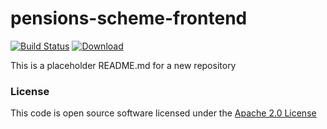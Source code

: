 # pensions-scheme-frontend

[![Build Status](https://travis-ci.org/hmrc/pensions-scheme-frontend.svg)](https://travis-ci.org/hmrc/pensions-scheme-frontend) [ ![Download](https://api.bintray.com/packages/hmrc/releases/pensions-scheme-frontend/images/download.svg) ](https://bintray.com/hmrc/releases/pensions-scheme-frontend/_latestVersion)

This is a placeholder README.md for a new repository

### License

This code is open source software licensed under the [Apache 2.0 License]("http://www.apache.org/licenses/LICENSE-2.0.html")

